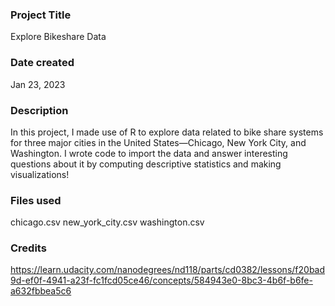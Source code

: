 ### Project Title

Explore Bikeshare Data

### Date created

Jan 23, 2023

### Description

In this project, I made use of R to explore data related to bike share systems for three major cities in the United States—Chicago, New York City, and Washington. I wrote code to import the data and answer interesting questions about it by computing descriptive statistics and making visualizations!

### Files used

chicago.csv
new_york_city.csv
washington.csv

### Credits

https://learn.udacity.com/nanodegrees/nd118/parts/cd0382/lessons/f20bad9d-ef0f-4941-a23f-fc1fcd05ce46/concepts/584943e0-8bc3-4b6f-b6fe-a632fbbea5c6
